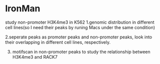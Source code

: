 # IronMan
study non-promoter H3K4me3 in K562
1.genomic distribution in different cell lines(so I need their peaks by runing Macs under the same condition)

2.seperate peaks as promoter peaks and non-promoter peaks, look into their overlapping in different cell lines, respectively.

3. motifscan in non-promoter peaks to study the relationship between H3K4me3 and RACK7